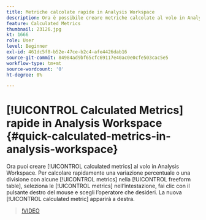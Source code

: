 ```yaml
---
title: Metriche calcolate rapide in Analysis Workspace
description: Ora è possibile creare metriche calcolate al volo in Analysis Workspace.  Per calcolare rapidamente una variazione percentuale o una divisione con alcune metriche nella tabella a forma libera, seleziona le metriche dall’intestazione, fai clic con il pulsante destro del mouse e scegli l’operatore che desideri. La nuova metrica calcolata verrà visualizzata a destra.
feature: Calculated Metrics
thumbnail: 23126.jpg
kt: 1666
role: User
level: Beginner
exl-id: 461dc5f8-b52e-47ce-b2c4-afe4426dab16
source-git-commit: 84984ad9bf65cfc69117e40ac0e0cfe503cac5e5
workflow-type: tm+mt
source-wordcount: '0'
ht-degree: 0%

---
```


# [!UICONTROL Calculated Metrics] rapide in Analysis Workspace {#quick-calculated-metrics-in-analysis-workspace}

Ora puoi creare [!UICONTROL calculated metrics] al volo in Analysis Workspace.  Per calcolare rapidamente una variazione percentuale o una divisione con alcune [!UICONTROL metrics] nella [!UICONTROL freeform table], seleziona le [!UICONTROL metrics] nell’intestazione, fai clic con il pulsante destro del mouse e scegli l’operatore che desideri. La nuova [!UICONTROL calculated metric] apparirà a destra.

>[!VIDEO](https://video.tv.adobe.com/v/23126/?quality=12&learn=on)

